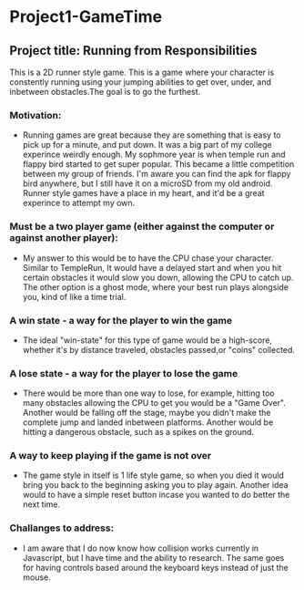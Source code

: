 # Project1-GameTime
## Project title: Running from Responsibilities
This is a 2D runner style game. This is a game where your character is constently running using your jumping abilities to get over, under, and inbetween obstacles.The goal is to go the furthest.  

### **Motivation:**

* Running games are great because they are something that is easy to pick up for a minute, and put down. It was a big part of my college experince weirdly enough. My sophmore year is when temple run and flappy bird started to get super popular. This became a little competition between my group of friends. I'm aware you can find the apk for flappy bird anywhere, but I still have it on a microSD from my old android. Runner style games have a place in my heart, and it'd be a great experince to attempt my own. 

### **Must be a two player game (either against the computer or against another player):**

* My answer to this would be to have the CPU chase your character. Similar to TempleRun,  It would have a delayed start and when you hit certain obstacles it would slow you down, allowing the CPU to catch up. The other option is a ghost mode, where your best run plays alongside you, kind of like a time trial.


### **A win state - a way for the player to win the game**

* The ideal "win-state" for this type of game would be a high-score, whether it's by distance traveled, obstacles passed,or "coins" collected. 


### **A lose state - a way for the player to lose the game**

* There would be more than one way to lose, for example, hitting too many obstacles allowing the CPU to get you  would be a "Game Over". Another would be falling off the stage, maybe you didn't make the complete jump and landed inbetween platforms. Another would be hitting a dangerous obstacle, such as a spikes on the ground. 


### **A way to keep playing if the game is not over**

* The game style in itself is  1 life style game, so when you died it would bring you back to the beginning asking you to play again. Another idea would to have a simple reset button incase you wanted to do better the next time. 

### **Challanges to address:**

* I am aware that I do now know how collision works currently in Javascript, but I have time and the ability to research. The same goes for having controls based around the keyboard keys instead of just the mouse.
